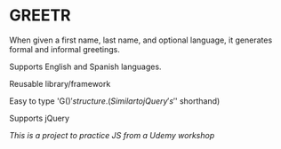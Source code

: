# GREETR

When given a first name, last name, and optional language, it generates
formal and informal greetings.

Supports English and Spanish languages.

Reusable library/framework

Easy to type 'G$()' structure. (Similar to jQuery's '$' shorthand)

Supports jQuery

*This is a project to practice JS from a Udemy workshop*
